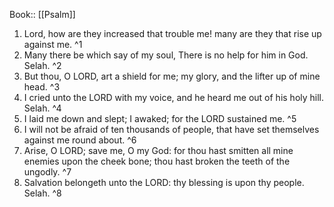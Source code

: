  Book:: [[Psalm]]
 1. Lord, how are they increased that trouble me! many are they that rise up against me. ^1
 2. Many there be which say of my soul, There is no help for him in God. Selah. ^2
 3. But thou, O LORD, art a shield for me; my glory, and the lifter up of mine head. ^3
 4. I cried unto the LORD with my voice, and he heard me out of his holy hill. Selah. ^4
 5. I laid me down and slept; I awaked; for the LORD sustained me. ^5
 6. I will not be afraid of ten thousands of people, that have set themselves against me round about. ^6
 7. Arise, O LORD; save me, O my God: for thou hast smitten all mine enemies upon the cheek bone; thou hast broken the teeth of the ungodly. ^7
 8. Salvation belongeth unto the LORD: thy blessing is upon thy people. Selah. ^8
